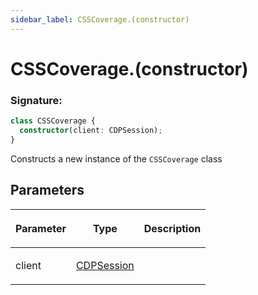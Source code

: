 ```yaml
---
sidebar_label: CSSCoverage.(constructor)
---
```


# CSSCoverage.(constructor)

### Signature:

```typescript
class CSSCoverage {
  constructor(client: CDPSession);
}
```

Constructs a new instance of the `CSSCoverage` class

## Parameters

<table><thead><tr><th>

Parameter

</th><th>

Type

</th><th>

Description

</th></tr></thead>
<tbody><tr><td>

client

</td><td>

[CDPSession](./puppeteer.cdpsession.md)

</td><td>

</td></tr>
</tbody></table>
